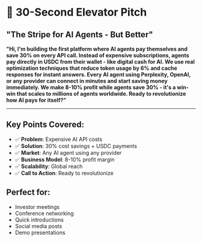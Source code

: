 # 🚀 30-Second Elevator Pitch

## "The Stripe for AI Agents - But Better"

**"Hi, I'm building the first platform where AI agents pay themselves and save 30% on every API call. Instead of expensive subscriptions, agents pay directly in USDC from their wallet - like digital cash for AI. We use real optimization techniques that reduce token usage by 6% and cache responses for instant answers. Every AI agent using Perplexity, OpenAI, or any provider can connect in minutes and start saving money immediately. We make 8-10% profit while agents save 30% - it's a win-win that scales to millions of agents worldwide. Ready to revolutionize how AI pays for itself?"**

---

## Key Points Covered:
- ✅ **Problem**: Expensive AI API costs
- ✅ **Solution**: 30% cost savings + USDC payments
- ✅ **Market**: Any AI agent using any provider
- ✅ **Business Model**: 8-10% profit margin
- ✅ **Scalability**: Global reach
- ✅ **Call to Action**: Ready to revolutionize

## Perfect for:
- Investor meetings
- Conference networking
- Quick introductions
- Social media posts
- Demo presentations
